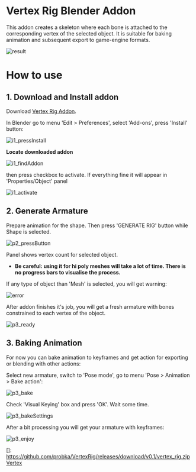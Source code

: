 # Vertex Rig Blender Addon

This addon creates a skeleton where each bone is attached to the corresponding vertex of the selected object.
It is suitable for baking animation and subsequent export to game-engine formats.

![result](https://user-images.githubusercontent.com/16438515/73591794-cc1aa600-44fb-11ea-833e-24666a684377.gif)

# How to use
## 1. Download and Install addon

Download [Vertex Rig Addon](https://github.com/probka/VertexRig/releases/download/v0.1/vertex_rig.zip).

In Blender go to menu 'Edit > Preferences', select 'Add-ons', press 'Install' button:

![i1_pressInstall](https://user-images.githubusercontent.com/16438515/73591786-cae97900-44fb-11ea-8805-40ecb1f0a906.png)

**Locate downloaded addon**

![i1_findAddon](https://user-images.githubusercontent.com/16438515/73591784-cae97900-44fb-11ea-9e60-7c29219061ba.png)

then press checkbox to activate. If everything fine it will appear in 'Properties/Object' panel

![i1_activate](https://user-images.githubusercontent.com/16438515/73591783-cae97900-44fb-11ea-8416-658fd76053cf.png)

## 2. Generate Armature

Prepare animation for the shape. Then press 'GENERATE RIG' button while Shape is selected.

![p2_pressButton](https://user-images.githubusercontent.com/16438515/73591788-cae97900-44fb-11ea-9884-665ac5fe5a17.png)

Panel shows vertex count for selected object.

- **Be careful: using it for hi poly meshes will take a lot of time. There is no progress bars to visualise the process.**

If any type of object than 'Mesh' is selected, you will get warning:

![error](https://user-images.githubusercontent.com/16438515/73592002-274d9800-44fe-11ea-844b-560dd3ebf869.png)

After addon finishes it's job, you will get a fresh armature with bones constrained to each vertex of the object.

![p3_ready](https://user-images.githubusercontent.com/16438515/73591793-cb820f80-44fb-11ea-8648-9bb38e8e72ff.png)

## 3. Baking Animation

For now you can bake animation to keyframes and get action for exporting or blending with other actions:

Select new armature, switch to 'Pose mode', go to menu 'Pose > Animation > Bake action':

![p3_bake](https://user-images.githubusercontent.com/16438515/73591790-cb820f80-44fb-11ea-8229-e99dafcba61d.png)

Check 'Visual Keying' box and press 'OK'. Wait some time.

![p3_bakeSettings](https://user-images.githubusercontent.com/16438515/73591791-cb820f80-44fb-11ea-9fbf-1dbb89546a59.png)

After a bit processing you will get your armature with keyframes:

![p3_enjoy](https://user-images.githubusercontent.com/16438515/73591792-cb820f80-44fb-11ea-8d02-a937b7bd26e6.png)


[]: https://github.com/probka/VertexRig/releases/download/v0.1/vertex_rig.zipVertex
